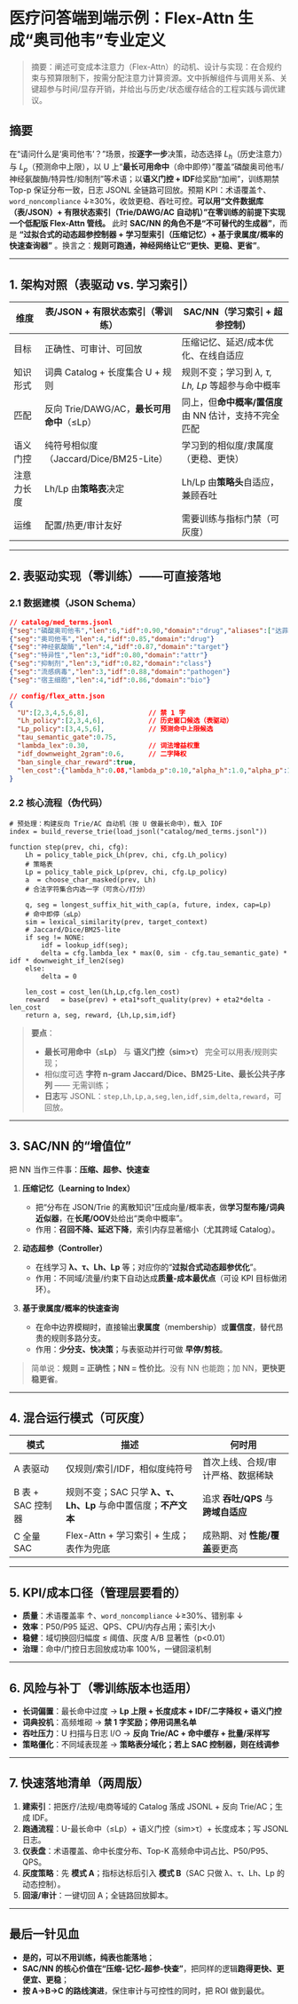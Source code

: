﻿# **医疗问答端到端示例：Flex-Attn 生成“奥司他韦”专业定义**
> 摘要：阐述可变成本注意力（Flex-Attn）的动机、设计与实现：在合规约束与预算限制下，按需分配注意力计算资源。文中拆解组件与调用关系、关键超参与时间/显存开销，并给出与历史/状态缓存结合的工程实践与调优建议。
   
   
## 摘要

在“请问什么是‘奥司他韦’？”场景，按**逐字一步**决策，动态选择 $L_h$（历史注意力）与 $L_p$（预测命中上限），以 U 上“**最长可用命中**（命中即停）”覆盖“磷酸奥司他韦/神经氨酸酶/特异性/抑制剂”等术语；以**语义门控 + IDF**给奖励“加闸”，训练期禁 Top-p 保证分布一致，日志 JSONL 全链路可回放。预期 KPI：术语覆盖↑、$\texttt{word\_noncompliance}$ ↓≥30%，收敛更稳、吞吐可控。**可以用“文件数据库（表/JSON）+ 有限状态索引（Trie/DAWG/AC 自动机）”在零训练的前提下实现一个低配版 Flex-Attn 管线。**
此时 **SAC/NN 的角色不是“不可替代的生成器”**，而是 **“过拟合式的动态超参控制器 + 学习型索引（压缩记忆）+ 基于隶属度/概率的快速查询器”** 。换言之：**规则可跑通，神经网络让它“更快、更稳、更省”**。

---

## 1. 架构对照（表驱动 vs. 学习索引）

| 维度    | 表/JSON + 有限状态索引（零训练）            | SAC/NN（学习索引 + 超参控制）              |
| ----- | ------------------------------- | -------------------------------- |
| 目标    | 正确性、可审计、可回放                     | 压缩记忆、延迟/成本优化、在线自适应               |
| 知识形式  | 词典 Catalog + 长度集合 U + 规则        | 规则不变；学习到 *λ, τ, Lh, Lp* 等超参与命中概率 |
| 匹配    | 反向 Trie/DAWG/AC，**最长可用命中**（≤Lp） | 同上，但**命中概率/置信度**由 NN 估计，支持不完全匹配  |
| 语义门控  | 纯符号相似度（Jaccard/Dice/BM25-Lite）  | 学习到的相似度/隶属度（更稳、更快）               |
| 注意力长度 | Lh/Lp 由**策略表**决定                | Lh/Lp 由**策略头**自适应，兼顾吞吐           |
| 运维    | 配置/热更/审计友好                      | 需要训练与指标门禁（可灰度）                   |

---

## 2. 表驱动实现（零训练）——可直接落地

### 2.1 数据建模（JSON Schema）

```json
// catalog/med_terms.jsonl
{"seg":"磷酸奥司他韦","len":6,"idf":0.90,"domain":"drug","aliases":["达菲"],"pos":["n"]}
{"seg":"奥司他韦","len":4,"idf":0.85,"domain":"drug"}
{"seg":"神经氨酸酶","len":4,"idf":0.87,"domain":"target"}
{"seg":"特异性","len":3,"idf":0.80,"domain":"attr"}
{"seg":"抑制剂","len":3,"idf":0.82,"domain":"class"}
{"seg":"流感病毒","len":3,"idf":0.88,"domain":"pathogen"}
{"seg":"宿主细胞","len":4,"idf":0.86,"domain":"bio"}
```

```json
// config/flex_attn.json
{
  "U":[2,3,4,5,6,8],               // 禁 1 字
  "Lh_policy":[2,3,4,6],           // 历史窗口候选（表驱动）
  "Lp_policy":[3,4,5,6],           // 预测命中上限候选
  "tau_semantic_gate":0.75,
  "lambda_lex":0.30,               // 词法增益权重
  "idf_downweight_2gram":0.6,      // 二字降权
  "ban_single_char_reward":true,
  "len_cost":{"lambda_h":0.08,"lambda_p":0.10,"alpha_h":1.0,"alpha_p":1.0}
}
```

### 2.2 核心流程（伪代码）

```pseudo
# 预处理：构建反向 Trie/AC 自动机（按 U 做最长命中），载入 IDF
index = build_reverse_trie(load_jsonl("catalog/med_terms.jsonl"))

function step(prev, chi, cfg):
    Lh = policy_table_pick_Lh(prev, chi, cfg.Lh_policy)
    # 策略表
    Lp = policy_table_pick_Lp(prev, chi, cfg.Lp_policy)
    a  = choose_char_masked(prev, Lh) 
    # 合法字符集合内选一字（可贪心/打分）

    q, seg = longest_suffix_hit_with_cap(a, future, index, cap=Lp)
    # 命中即停（≤Lp）
    sim = lexical_similarity(prev, target_context)
    # Jaccard/Dice/BM25-lite
    if seg != NONE:
        idf = lookup_idf(seg); 
        delta = cfg.lambda_lex * max(0, sim - cfg.tau_semantic_gate) * idf * downweight_if_len2(seg)
    else:
        delta = 0

    len_cost = cost_len(Lh,Lp,cfg.len_cost)
    reward   = base(prev) + eta1*soft_quality(prev) + eta2*delta - len_cost
    return a, seg, reward, {Lh,Lp,sim,idf}
```

> **要点**：
>
> * **最长可用命中（≤Lp）** 与 **语义门控（sim>τ）** 完全可以用表/规则实现；
> * 相似度可选 **字符 n-gram Jaccard/Dice、BM25-Lite、最长公共子序列** —— 无需训练；
> * **日志**写 JSONL：$\texttt{{step,Lh,Lp,a,seg,len,idf,sim,delta,reward}}$，可回放。

---

## 3. SAC/NN 的“增值位”

把 NN 当作三件事：**压缩、超参、快速查**

1. **压缩记忆（Learning to Index）**

   * 把“分布在 JSON/Trie 的离散知识”压成向量/概率表，做**学习型布隆/词典近似器**，在**长尾/OOV**处给出“类命中概率”。
   * 作用：**召回不降、延迟下降**，索引内存显著缩小（尤其跨域 Catalog）。

2. **动态超参（Controller）**

   * 在线学习 **λ、τ、Lh、Lp** 等；对应你的“**过拟合式动态超参优化**”。
   * 作用：不同域/流量/约束下自动达成**质量-成本最优点**（可设 KPI 目标做闭环）。

3. **基于隶属度/概率的快速查询**

   * 在命中边界模糊时，直接输出**隶属度**（membership）或**置信度**，替代昂贵的规则多路分支。
   * 作用：**少分支、快决策**；与表驱动并行可做 **早停/剪枝**。

> 简单说：**规则 = 正确性；NN = 性价比**。没有 NN 也能跑；加 NN，**更快更稳更省**。

---

## 4. 混合运行模式（可灰度）

| 模式            | 描述                                        | 何时用                       |
| ------------- | ----------------------------------------- | ------------------------- |
| A 表驱动         | 仅规则/索引/IDF，相似度纯符号                         | 首次上线、合规/审计严格、数据稀缺         |
| B 表 + SAC 控制器 | 规则不变；SAC 只学 **λ、τ、Lh、Lp** 与命中置信度；**不产文本** | 追求 **吞吐/QPS** 与 **跨域自适应** |
| C 全量 SAC      | Flex-Attn + 学习索引 + 生成；表作为兜底               | 成熟期、对 **性能/覆盖**要更高        |

---

## 5. KPI/成本口径（管理层要看的）

* **质量**：术语覆盖率 ↑、$\texttt{word\_noncompliance}$ ↓≥30%、错别率 ↓
* **效率**：P50/P95 延迟、QPS、CPU/内存占用；索引大小
* **稳健**：域切换回归幅度 ≤ 阈值、灰度 A/B 显著性（p<0.01）
* **治理**：命中/门控日志回放成功率 100%，一键回滚机制

---

## 6. 风险与补丁（零训练版本也适用）

* **长词偏置**：最长命中过度 → **Lp 上限 + 长度成本 + IDF/二字降权 + 语义门控**
* **词典投机**：高频堆砌 → **禁 1 字奖励；停用词黑名单**
* **吞吐压力**：U 扫描与日志 I/O → **反向 Trie/AC + 命中缓存 + 批量/采样写**
* **策略僵化**：不同域表现差 → **策略表分域化；若上 SAC 控制器，则在线调参**

---

## 7. 快速落地清单（两周版）

1. **建索引**：把医疗/法规/电商等域的 Catalog 落成 JSONL + 反向 Trie/AC；生成 IDF。
2. **跑通流程**：U-最长命中（≤Lp）+ 语义门控（sim>τ）+ 长度成本；写 JSONL 日志。
3. **仪表盘**：术语覆盖、命中长度分布、Top-K 高频命中词占比、P50/P95、QPS。
4. **灰度策略**：先 **模式 A**；指标达标后引入 **模式 B**（SAC 只做 λ、τ、Lh、Lp 的动态控制）。
5. **回滚/审计**：一键切回 A；全链路回放脚本。

---

## 最后一针见血

* **是的，可以不用训练，纯表也能落地**；
* **SAC/NN 的核心价值在“压缩-记忆-超参-快查”**，把同样的逻辑**跑得更快、更便宜、更稳**；
* **按 A→B→C 的路线演进**，保住审计与可控性的同时，把 ROI 做到最优。

